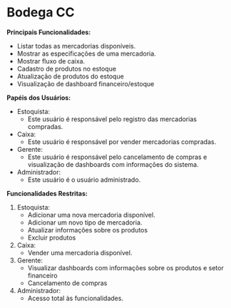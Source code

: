 # Bodega CC

**Principais Funcionalidades:**
- Listar todas as mercadorias disponíveis.
- Mostrar as especificações de uma mercadoria.
- Mostrar fluxo de caixa.
- Cadastro de produtos no estoque
- Atualização de produtos do estoque
- Visualização de dashboard financeiro/estoque


**Papéis dos Usuários:**
- Estoquista: 
    - Este usuário é responsável pelo registro das mercadorias compradas.
- Caixa: 
    - Este usuário é responsável por vender mercadorias compradas.
- Gerente: 
    - Este usuário é responsável pelo cancelamento de compras e visualização de dashboards com informações do sistema.
- Administrador: 
    - Este usuário é o usuário administrado.

**Funcionalidades Restritas:**
1. Estoquista:
    - Adicionar uma nova mercadoria disponível.
    - Adicionar um novo tipo de mercadoria.
    - Atualizar informações sobre os produtos
    - Excluir produtos
2. Caixa:
    - Vender uma mercadoria disponível.
3. Gerente:
    - Visualizar dashboards com informações sobre os produtos e setor financeiro
    - Cancelamento de compras
4. Administrador:
    - Acesso total às funcionalidades.
